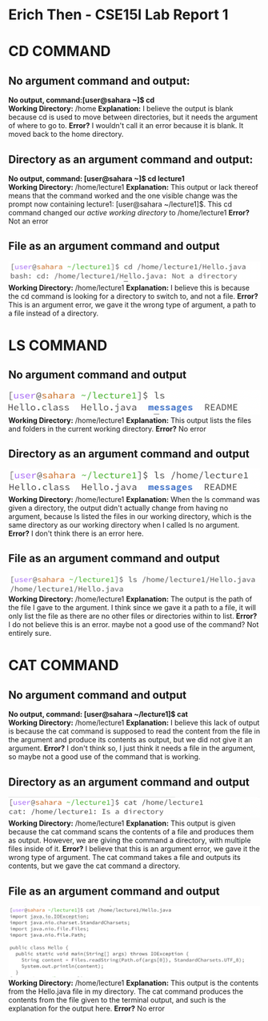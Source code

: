 # Erich Then - CSE15l Lab Report 1
# CD COMMAND  

## No argument command and output: 
**No output, command:[user@sahara ~]$ cd**  
**Working Directory:** /home
**Explanation:** I believe the output is blank because cd is used to move between directories,
but it needs the argument of where to go to. 
**Error?** I wouldn't call it an error because it is blank. It moved back to the home directory.

## Directory as an argument command and output: 
**No output, command: [user@sahara ~]$ cd lecture1**  
**Working Directory:** /home/lecture1
**Explanation:** This output or lack thereof means that the command worked and the one visible change
was the prompt now containing lecture1: [user@sahara ~/lecture1]$. This cd command changed our *active working directory* to /home/lecture1
**Error?** Not an error

## File as an argument command and output  
![](cd_file.png)  
**Working Directory:** /home/lecture1
**Explanation:** I believe this is because the cd command is
looking for a directory to switch to, and not a file. 
**Error?** This is an argument error, we gave it the wrong type of argument, a path to a file instead of a directory. 

# LS COMMAND
## No argument command and output  
![](ls_noarg.png)  
**Working Directory:** /home/lecture1
**Explanation:** This output lists the files and folders in the current working directory. 
**Error?** No error

## Directory as an argument command and output  
![](ls_directory.png)  
**Working Directory:** /home/lecture1
**Explanation:** When the ls command was given a directory, the output didn't actually change from having no argument, because ls listed the files in our working directory, which is the same directory as our working directory when I called ls no argument. 
**Error?** I don't think there is an error here. 

## File as an argument command and output  
![](ls_file.png)  
**Working Directory:** /home/lecture1
**Explanation:** The output is the path of the file I gave to the argument. I think since we gave it a path to a file, it will only list the file as there are no other files or directories within to list. 
**Error?** I do not believe this is an error. maybe not a good use of the command? Not entirely sure.

# CAT COMMAND
## No argument command and output  
**No output, command: [user@sahara ~/lecture1]$ cat**  
**Working Directory:** /home/lecture1
**Explanation:** I believe this lack of output is because the cat command is supposed to read the content from the file in the argument and produce its contents as output, but we did not give it an argument. 
**Error?** I don't think so, I just think it needs a file in the argument, so maybe not a good use of the command that is working.  

## Directory as an argument command and output  
![](cat_directory.png)  
**Working Directory:** /home/lecture1
**Explanation:** This output is given because the cat command scans the contents of a file and produces them as output. However, we are giving the command a directory, with multiple files inside of it. 
**Error?** I believe that this is an argument error, we gave it the wrong type of argument. The cat command takes a file and outputs its contents, but we gave the cat command a directory. 

## File as an argument command and output  
![](cat_file.png)  
**Working Directory:** /home/lecture1
**Explanation:** This output is the contents from the Hello.java file in my directory. The cat command produces the contents from the file given to the terminal output, and such is the explanation for the output here. 
**Error?** No error 
